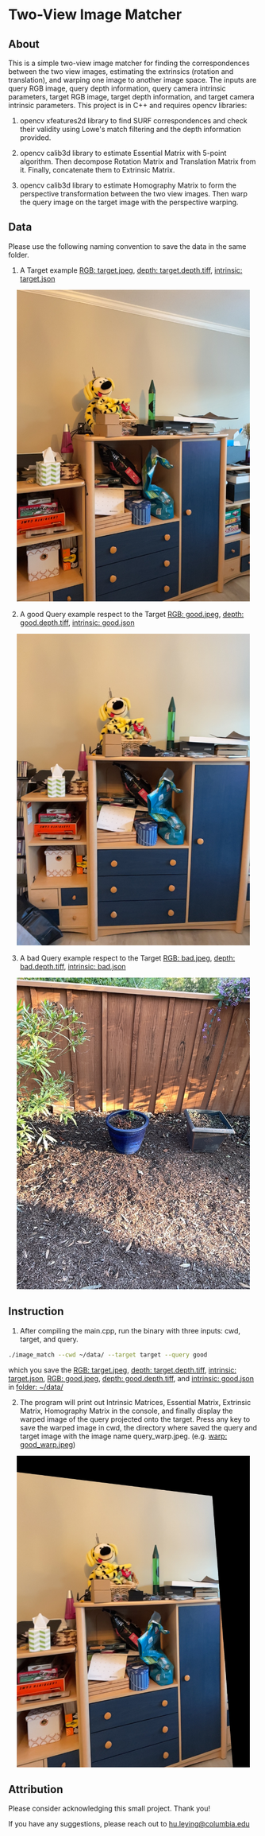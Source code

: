 # Two-View Image Matcher

## About

This is a simple two-view image matcher for finding the correspondences between the two view images, estimating the extrinsics (rotation and translation), and warping one image to another image space. The inputs are query RGB image, query depth information, query camera intrinsic parameters, target RGB image, target depth information, and target camera intrinsic parameters. This project is in C++ and requires opencv libraries:

1. opencv xfeatures2d library to find SURF correspondences and check their validity using Lowe's match filtering and the depth information provided.

2. opencv calib3d library to estimate Essential Matrix with 5-point algorithm. Then decompose Rotation Matrix and Translation Matrix from it. Finally, concatenate them to Extrinsic Matrix.

3. opencv calib3d library to estimate Homography Matrix to form the perspective transformation between the two view images. Then warp the query image on the target image with the perspective warping.

## Data

Please use the following naming convention to save the data in the same folder.

1. A Target example [RGB: target.jpeg](data/target.jpeg), [depth: target.depth.tiff](data/target.depth.tiff), [intrinsic: target.json](data/target.json)

<p align = 'center'>
<img src = 'data/target.jpeg' height = '627px'>
</p>

2. A good Query example respect to the Target [RGB: good.jpeg](data/good.jpeg), [depth: good.depth.tiff](data/good.depth.tiff), [intrinsic: good.json](data/good.json)

<p align = 'center'>
<img src = 'data/good.jpeg' height = '627px'>
</p>

3. A bad Query example respect to the Target [RGB: bad.jpeg](data/bad.jpeg), [depth: bad.depth.tiff](data/bad.depth.tiff), [intrinsic: bad.json](data/bad.json)

<p align = 'center'>
<img src = 'data/bad.jpeg' height = '627px'>
</p>

## Instruction

1. After compiling the main.cpp, run the binary with three inputs: cwd, target, and query.

```bash
./image_match --cwd ~/data/ --target target --query good
```

which you save the [RGB: target.jpeg](data/target.jpeg), [depth: target.depth.tiff](data/target.depth.tiff), [intrinsic: target.json](data/target.json), [RGB: good.jpeg](data/good.jpeg), [depth: good.depth.tiff](data/good.depth.tiff), and [intrinsic: good.json](data/good.json) in [folder: ~/data/](data/)

2. The program will print out Intrinsic Matrices, Essential Matrix, Extrinsic Matrix, Homography Matrix in the console, and finally display the warped image of the query projected onto the target. Press any key to save the warped image in cwd, the directory where saved the query and target image with the image name query_warp.jpeg. (e.g. [warp: good_warp.jpeg](data/good_warp.jpeg))

<p align = 'center'>
<img src = 'data/good_warp.jpeg' height = '627px'>
</p>

## Attribution

Please consider acknowledging this small project. Thank you!

If you have any suggestions, please reach out to hu.leying@columbia.edu
